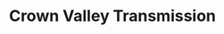 ---
title: "Crown Valley Transmission"
url: /laguna-niguel/crown-valley-transmission/
shop: Autowerkstatt
---